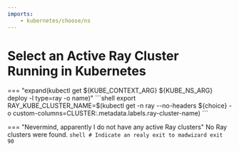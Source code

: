```yaml
---
imports:
    - kubernetes/choose/ns
---
```


# Select an Active Ray Cluster Running in Kubernetes

=== "expand(kubectl get ${KUBE_CONTEXT_ARG} ${KUBE_NS_ARG} deploy -l type=ray -o name)"
    ```shell
    export RAY_KUBE_CLUSTER_NAME=$(kubectl get -n ray --no-headers ${choice} -o custom-columns=CLUSTER:.metadata.labels.ray-cluster-name)
    ```

=== "Nevermind, apparently I do not have any active Ray clusters"
    No Ray clusters were found.
    ```shell
    # Indicate an realy exit to madwizard
    exit 90
    ```
